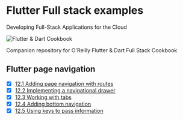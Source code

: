 
# Flutter Full stack examples

Developing Full-Stack Applications for the Cloud

![Flutter & Dart Cookbook](https://github.com/rosera/flutter-and-dart-cookbook/blob/main/images/flutter-dart-cookbook-sml.png "Flutter & Dart Cookbook")

Companion repository for O'Reilly Flutter & Dart Full Stack Cookbook

## Flutter page navigation 

- [x] [12.1 Adding page navigation with routes ](https://github.com/rosera/flutter-and-dart-cookbook/blob/main/ch12/ex12-1.md)
- [x] [12.2 Implementing a navigational drawer](https://github.com/rosera/flutter-and-dart-cookbook/blob/main/ch12/ex12-2.md)
- [x] [12.3 Working with tabs](https://github.com/rosera/flutter-and-dart-cookbook/blob/main/ch12/ex12-3.md)
- [x] [12.4 Adding bottom navigation ](https://github.com/rosera/flutter-and-dart-cookbook/blob/main/ch12/ex12-4.md)
- [x] [12.5 Using keys to pass information](https://github.com/rosera/flutter-and-dart-cookbook/blob/main/ch12/ex12-5.md)
